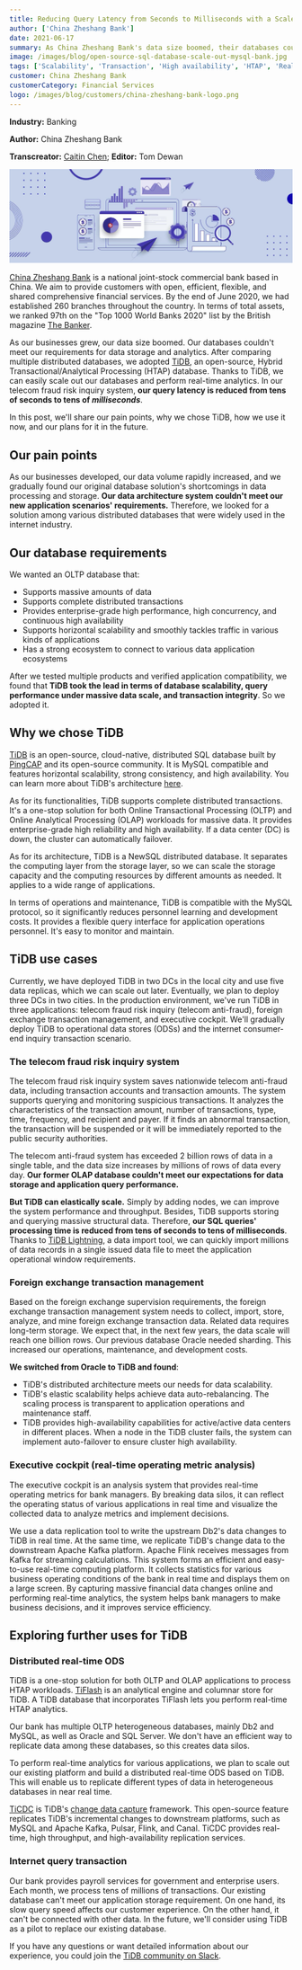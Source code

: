 ```yaml
---
title: Reducing Query Latency from Seconds to Milliseconds with a Scale-Out Database
author: ['China Zheshang Bank']
date: 2021-06-17
summary: As China Zheshang Bank's data size boomed, their databases couldn't meet their requirements for data storage and analytics. They switched to TiDB to scale out their databases and perform real-time analytics.
image: /images/blog/open-source-sql-database-scale-out-mysql-bank.jpg
tags: ['Scalability', 'Transaction', 'High availability', 'HTAP', 'Real-time analytics']
customer: China Zheshang Bank
customerCategory: Financial Services
logo: /images/blog/customers/china-zheshang-bank-logo.png
---
```


**Industry:** Banking

**Author:** China Zheshang Bank

**Transcreator:** [Caitin Chen](https://github.com/CaitinChen); **Editor:** Tom Dewan

![An open source SQL database for MySQL horizontal scaling](media/open-source-sql-database-scale-out-mysql-bank.jpg)

[China Zheshang Bank](https://en.wikipedia.org/wiki/China_Zheshang_Bank) is a national joint-stock commercial bank based in China. We aim to provide customers with open, efficient, flexible, and shared comprehensive financial services. By the end of June 2020, we had established 260 branches throughout the country. In terms of total assets, we ranked 97th on the "Top 1000 World Banks 2020" list by the British magazine [The Banker](https://en.wikipedia.org/wiki/The_Banker).

As our businesses grew, our data size boomed. Our databases couldn't meet our requirements for data storage and analytics. After comparing multiple distributed databases, we adopted [TiDB](https://docs.pingcap.com/tidb/stable/overview), an open-source, Hybrid Transactional/Analytical Processing (HTAP) database. Thanks to TiDB, we can easily scale out our databases and perform real-time analytics. In our telecom fraud risk inquiry system, **our query latency is reduced from tens of seconds to tens of _milliseconds_**. 

In this post, we'll share our pain points, why we chose TiDB, how we use it now, and our plans for it in the future.

## Our pain points

As our businesses developed, our data volume rapidly increased, and we gradually found our original database solution's shortcomings in data processing and storage. **Our data architecture system couldn't meet our new application scenarios' requirements.** Therefore, we looked for a solution among various distributed databases that were widely used in the internet industry.

## Our database requirements

We wanted an OLTP database that:

* Supports massive amounts of data
* Supports complete distributed transactions
* Provides enterprise-grade high performance, high concurrency, and continuous high availability
* Supports horizontal scalability and smoothly tackles traffic in various kinds of applications
* Has a strong ecosystem to connect to various data application ecosystems

After we tested multiple products and verified application compatibility, we found that **TiDB took the lead in terms of database scalability, query performance under massive data scale, and transaction integrity**. So we adopted it.

## Why we chose TiDB

[TiDB](https://docs.pingcap.com/tidb/stable/overview) is an open-source, cloud-native, distributed SQL database built by [PingCAP](https://pingcap.com/) and its open-source community. It is MySQL compatible and features horizontal scalability, strong consistency, and high availability. You can learn more about TiDB's architecture [here](https://docs.pingcap.com/tidb/v4.0/architecture).

As for its functionalities, TiDB supports complete distributed transactions. It's a one-stop solution for both Online Transactional Processing (OLTP) and Online Analytical Processing (OLAP) workloads for massive data. It provides enterprise-grade high reliability and high availability. If a data center (DC) is down, the cluster can automatically failover.

As for its architecture, TiDB is a NewSQL distributed database. It separates the computing layer from the storage layer, so we can scale the storage capacity and the computing resources by different amounts as needed. It applies to a wide range of applications.

In terms of operations and maintenance, TiDB is compatible with the MySQL protocol, so it significantly reduces personnel learning and development costs. It provides a flexible query interface for application operations personnel. It's easy to monitor and maintain.

## TiDB use cases

Currently, we have deployed TiDB in two DCs in the local city and use five data replicas, which we can scale out later. Eventually, we plan to deploy three DCs in two cities. In the production environment, we've run TiDB in three applications: telecom fraud risk inquiry (telecom anti-fraud), foreign exchange transaction management, and executive cockpit. We'll gradually deploy TiDB to operational data stores (ODSs) and the internet consumer-end inquiry transaction scenario.

### The telecom fraud risk inquiry system

The telecom fraud risk inquiry system saves nationwide telecom anti-fraud data, including transaction accounts and transaction amounts. The system supports querying and monitoring suspicious transactions. It analyzes the characteristics of the transaction amount, number of transactions, type, time, frequency, and recipient and payer. If it finds an abnormal transaction, the transaction will be suspended or it will be immediately reported to the public security authorities.

The telecom anti-fraud system has exceeded 2 billion rows of data in a single table, and the data size increases by millions of rows of data every day. **Our former OLAP database couldn't meet our expectations for data storage and application query performance.** 

**But TiDB can elastically scale.** Simply by adding nodes, we can improve the system performance and throughput. Besides, TiDB supports storing and querying massive structural data. Therefore, **our SQL queries' processing time is reduced from tens of seconds to tens of milliseconds**. Thanks to [TiDB Lightning](https://docs.pingcap.com/tidb/stable/tidb-lightning-overview/), a data import tool, we can quickly import millions of data records in a single issued data file to meet the application operational window requirements.

### Foreign exchange transaction management

Based on the foreign exchange supervision requirements, the foreign exchange transaction management system needs to collect, import, store, analyze, and mine foreign exchange transaction data. Related data requires long-term storage. We expect that, in the next few years, the data scale will reach one billion rows. Our previous database Oracle needed sharding. This increased our operations, maintenance, and development costs.

**We switched from Oracle to TiDB and found**: 

* TiDB's distributed architecture meets our needs for data scalability.
* TiDB's elastic scalability helps achieve data auto-rebalancing. The scaling process is transparent to application operations and maintenance staff.
* TiDB provides high-availability capabilities for active/active data centers in different places. When a node in the TiDB cluster fails, the system can implement auto-failover to ensure cluster high availability.

### Executive cockpit (real-time operating metric analysis)

The executive cockpit is an analysis system that provides real-time operating metrics for bank managers. By breaking data silos, it can reflect the operating status of various applications in real time and visualize the collected data to analyze metrics and implement decisions.

We use a data replication tool to write the upstream Db2's data changes to TiDB in real time. At the same time, we replicate TiDB's change data to the downstream Apache Kafka platform. Apache Flink receives messages from Kafka for streaming calculations. This system forms an efficient and easy-to-use real-time computing platform. It collects statistics for various business operating conditions of the bank in real time and displays them on a large screen. By capturing massive financial data changes online and performing real-time analytics, the system helps bank managers to make business decisions, and it improves service efficiency.

## Exploring further uses for TiDB

### Distributed real-time ODS

TiDB is a one-stop solution for both OLTP and OLAP applications to process HTAP workloads. [TiFlash](https://docs.pingcap.com/tidb/v4.0/tiflash-overview) is an analytical engine and columnar store for TiDB. A TiDB database that incorporates TiFlash lets you perform real-time HTAP analytics.

Our bank has multiple OLTP heterogeneous databases, mainly Db2 and MySQL, as well as Oracle and SQL Server. We don't have an efficient way to replicate data among these databases, so this creates data silos.

To perform real-time analytics for various applications, we plan to scale out our existing platform and build a distributed real-time ODS based on TiDB. This will enable us to replicate different types of data in heterogeneous databases in near real time.

[TiCDC](https://pingcap.com/docs/dev/ticdc/ticdc-overview/) is TiDB's [change data capture](https://en.wikipedia.org/wiki/Change_data_capture) framework. This open-source feature replicates TiDB's incremental changes to downstream platforms, such as MySQL and Apache Kafka, Pulsar, Flink, and Canal. TiCDC provides real-time, high throughput, and high-availability replication services.

### Internet query transaction

Our bank provides payroll services for government and enterprise users. Each month, we process tens of millions of transactions. Our existing database can't meet our application storage requirement. On one hand, its slow query speed affects our customer experience. On the other hand, it can't be connected with other data. In the future, we'll consider using TiDB as a pilot to replace our existing database.

If you have any questions or want detailed information about our experience, you could join the [TiDB community on Slack](https://slack.tidb.io/invite?team=tidb-community&channel=everyone&ref=pingcap-blog).
